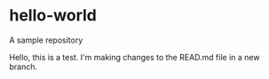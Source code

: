 # hello-world
A sample repository

Hello, this is a test.
I'm making changes to the READ.md file in a new branch.
